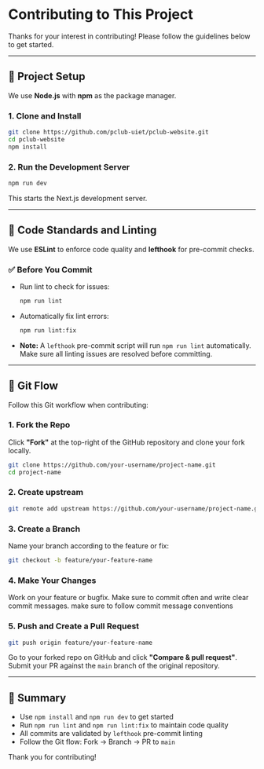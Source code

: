 # Contributing to This Project

Thanks for your interest in contributing! Please follow the guidelines below to get started.

---

## 🚀 Project Setup

We use **Node.js** with **npm** as the package manager.

### 1. Clone and Install

```bash
git clone https://github.com/pclub-uiet/pclub-website.git
cd pclub-website
npm install
```

### 2. Run the Development Server

```bash
npm run dev
```

This starts the Next.js development server.

---

## 🔧 Code Standards and Linting

We use **ESLint** to enforce code quality and **lefthook** for pre-commit checks.

### ✅ Before You Commit

- Run lint to check for issues:

  ```bash
  npm run lint
  ```

- Automatically fix lint errors:

  ```bash
  npm run lint:fix
  ```

- **Note:** A `lefthook` pre-commit script will run `npm run lint` automatically. Make sure all linting issues are resolved before committing.

---

## 🌱 Git Flow

Follow this Git workflow when contributing:

### 1. Fork the Repo

Click **"Fork"** at the top-right of the GitHub repository and clone your fork locally.

```bash
git clone https://github.com/your-username/project-name.git
cd project-name
```

### 2. Create upstream

```bash
git remote add upstream https://github.com/your-username/project-name.git
```

### 3. Create a Branch

Name your branch according to the feature or fix:

```bash
git checkout -b feature/your-feature-name
```

### 4. Make Your Changes

Work on your feature or bugfix. Make sure to commit often and write clear commit messages. make sure to follow commit message conventions

### 5. Push and Create a Pull Request

```bash
git push origin feature/your-feature-name
```

Go to your forked repo on GitHub and click **"Compare & pull request"**. Submit your PR against the `main` branch of the original repository.

---

## 🧪 Summary

- Use `npm install` and `npm run dev` to get started
- Run `npm run lint` and `npm run lint:fix` to maintain code quality
- All commits are validated by `lefthook` pre-commit linting
- Follow the Git flow: Fork → Branch → PR to `main`

Thank you for contributing!
